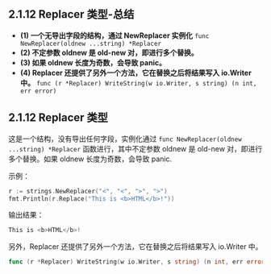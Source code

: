 ## 2.1.12 Replacer 类型-总结

- **(1) 一个无导出字段的结构，通过 NewReplacer 实例化**
  `func NewReplacer(oldnew ...string) *Replacer`
- **(2) 不定参数 oldnew 是 old-new 对，即进行多个替换。**
- **(3) 如果 oldnew 长度为奇数，会导致 panic。**
- **(4) Replacer 还提供了另外一个方法，它在替换之后将结果写入 io.Writer 中。**
  `func (r *Replacer) WriteString(w io.Writer, s string) (n int, err error)`

## 2.1.12 Replacer 类型

这是一个结构，没有导出任何字段，实例化通过 `func NewReplacer(oldnew ...string) *Replacer` 函数进行，其中不定参数 oldnew 是 old-new 对，即进行多个替换。如果 oldnew 长度为奇数，会导致 panic.

示例：

```go
r := strings.NewReplacer("<", "<", ">", ">")
fmt.Println(r.Replace("This is <b>HTML</b>!"))
```

输出结果：

```go
This is <b>HTML</b>!
```

另外，Replacer 还提供了另外一个方法，它在替换之后将结果写入 io.Writer 中。

```go
func (r *Replacer) WriteString(w io.Writer, s string) (n int, err error)
```
